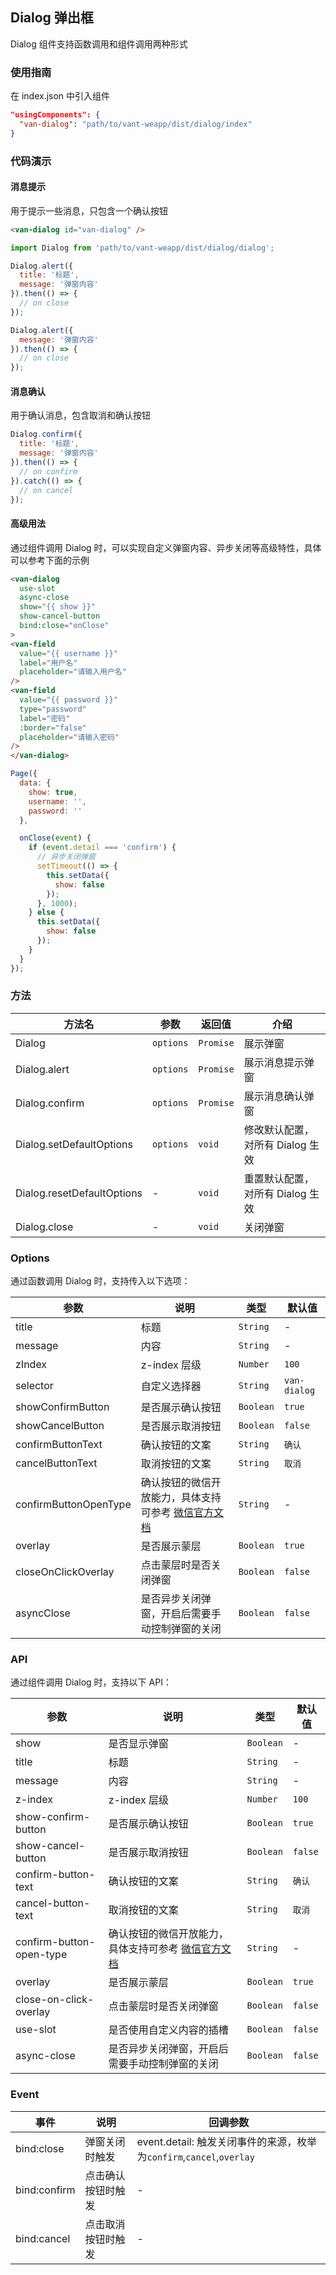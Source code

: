 ## Dialog 弹出框

Dialog 组件支持函数调用和组件调用两种形式

### 使用指南

在 index.json 中引入组件
```json
"usingComponents": {
  "van-dialog": "path/to/vant-weapp/dist/dialog/index"
}
```

### 代码演示

#### 消息提示

用于提示一些消息，只包含一个确认按钮

```html
<van-dialog id="van-dialog" />
```

```javascript
import Dialog from 'path/to/vant-weapp/dist/dialog/dialog';

Dialog.alert({
  title: '标题',
  message: '弹窗内容'
}).then(() => {
  // on close
});

Dialog.alert({
  message: '弹窗内容'
}).then(() => {
  // on close
});
```

#### 消息确认
用于确认消息，包含取消和确认按钮

```javascript
Dialog.confirm({
  title: '标题',
  message: '弹窗内容'
}).then(() => {
  // on confirm
}).catch(() => {
  // on cancel
});
```

#### 高级用法

通过组件调用 Dialog 时，可以实现自定义弹窗内容、异步关闭等高级特性，具体可以参考下面的示例

```html
<van-dialog
  use-slot
  async-close
  show="{{ show }}"
  show-cancel-button
  bind:close="onClose"
>
<van-field
  value="{{ username }}"
  label="用户名"
  placeholder="请输入用户名"
/>
<van-field
  value="{{ password }}"
  type="password"
  label="密码"
  :border="false"
  placeholder="请输入密码"
/>
</van-dialog>
```

```js
Page({
  data: {
    show: true,
    username: '',
    password: ''
  },

  onClose(event) {
    if (event.detail === 'confirm') {
      // 异步关闭弹窗
      setTimeout(() => {
        this.setData({
          show: false
        });
      }, 1000);
    } else {
      this.setData({
        show: false
      });
    }
  }
});
```


### 方法

| 方法名 | 参数 | 返回值 | 介绍 |
|-----------|-----------|-----------|-------------|
| Dialog | `options` | `Promise` | 展示弹窗 |
| Dialog.alert | `options` | `Promise` | 展示消息提示弹窗 |
| Dialog.confirm | `options` | `Promise` | 展示消息确认弹窗 |
| Dialog.setDefaultOptions | `options` | `void` | 修改默认配置，对所有 Dialog 生效 |
| Dialog.resetDefaultOptions | - | `void` | 重置默认配置，对所有 Dialog 生效 |
| Dialog.close | - | `void` | 关闭弹窗 |

### Options

通过函数调用 Dialog 时，支持传入以下选项：

| 参数 | 说明 | 类型 | 默认值 |
|-----------|-----------|-----------|-------------|
| title | 标题 | `String` | - |
| message | 内容 | `String` | - |
| zIndex | z-index 层级 | `Number` | `100` |
| selector | 自定义选择器 | `String` | `van-dialog` |
| showConfirmButton | 是否展示确认按钮 | `Boolean` | `true` |
| showCancelButton | 是否展示取消按钮 | `Boolean` | `false` |
| confirmButtonText | 确认按钮的文案 | `String` | `确认` |
| cancelButtonText | 取消按钮的文案 | `String` | `取消` |
| confirmButtonOpenType | 确认按钮的微信开放能力，具体支持可参考 [微信官方文档](https://mp.weixin.qq.com/debug/wxadoc/dev/component/button.html) | `String` | - |
| overlay | 是否展示蒙层 | `Boolean` | `true` |
| closeOnClickOverlay | 点击蒙层时是否关闭弹窗 | `Boolean` | `false` |
| asyncClose | 是否异步关闭弹窗，开启后需要手动控制弹窗的关闭 | `Boolean` | `false` |

### API

通过组件调用 Dialog 时，支持以下 API：

| 参数 | 说明 | 类型 | 默认值 |
|-----------|-----------|-----------|-------------|
| show | 是否显示弹窗 | `Boolean` | - |
| title | 标题 | `String` | - |
| message | 内容 | `String` | - |
| z-index | z-index 层级 | `Number` | `100` |
| show-confirm-button | 是否展示确认按钮 | `Boolean` |  `true` |
| show-cancel-button | 是否展示取消按钮 | `Boolean` |  `false` |
| confirm-button-text | 确认按钮的文案 | `String` |  `确认` |
| cancel-button-text | 取消按钮的文案 | `String` | `取消` |
| confirm-button-open-type | 确认按钮的微信开放能力，具体支持可参考 [微信官方文档](https://mp.weixin.qq.com/debug/wxadoc/dev/component/button.html) | `String` | - |
| overlay | 是否展示蒙层 | `Boolean` | `true` |
| close-on-click-overlay | 点击蒙层时是否关闭弹窗 | `Boolean` | `false` |
| use-slot | 是否使用自定义内容的插槽 | `Boolean` | `false` |
| async-close | 是否异步关闭弹窗，开启后需要手动控制弹窗的关闭 | `Boolean` | `false` |

### Event

| 事件 | 说明 | 回调参数 |
|-----------|-----------|-----------|
| bind:close | 弹窗关闭时触发 | event.detail: 触发关闭事件的来源，枚举为`confirm`,`cancel`,`overlay` |
| bind:confirm | 点击确认按钮时触发 | - |
| bind:cancel | 点击取消按钮时触发 | - |
